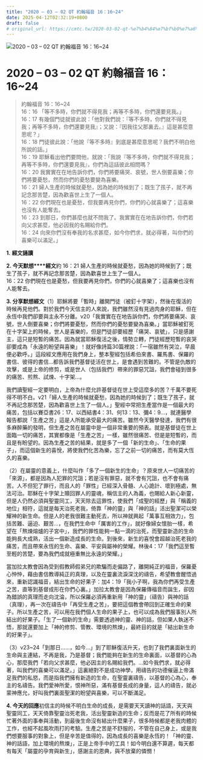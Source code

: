 ```yaml
---
title: "2020 – 03 – 02 QT 約翰福音 16：16~24"
date: 2025-04-12T02:32:19+0800
draft: false
# original_url: https://cmtc.tw/2020-03-02-qt-%e7%b4%84%e7%bf%b0%e7%a6%8f%e9%9f%b3-16%ef%bc%9a1624
---
```


![2020 – 03 – 02 QT 約翰福音 16：16\~24](/images/qt.jpg   "2020 – 03 – 02 QT 約翰福音 16：16\~24")

# 2020 – 03 – 02 QT 約翰福音 16：16\~24

> 約翰福音 16：16\~24  
> 16：16 「等不多時，你們就不得見我；再等不多時，你們還要見我。」  
> 16：17 有幾個門徒就彼此說：「他對我們說：『等不多時，你們就不得見我；再等不多時，你們還要見我』；又說：『因我往父那裏去。』這是甚麼意思呢？」  
> 16：18 門徒彼此說：「他說『等不多時』到底是甚麼意思呢？我們不明白他所說的話。」  
> 16：19 耶穌看出他們要問他，就說：「我說『等不多時，你們就不得見我；再等不多時，你們還要見我』，你們為這話彼此相問嗎？  
> 16：20 我實實在在地告訴你們，你們將要痛哭、哀號，世人倒要喜樂；你們將要憂愁，然而你們的憂愁要變為喜樂。  
> 16：21 婦人生產的時候就憂愁，因為她的時候到了；既生了孩子，就不再記念那苦楚，因為歡喜世上生了一個人。  
> 16：22 你們現在也是憂愁，但我要再見你們，你們的心就喜樂了；這喜樂也沒有人能奪去。  
> 16：23 到那日，你們甚麼也就不問我了。我實實在在地告訴你們，你們若向父求甚麼，他必因我的名賜給你們。  
> 16：24 向來你們沒有奉我的名求甚麼，如今你們求，就必得著，叫你們的喜樂可以滿足。」

**1.** **經文誦讀**

**2. 今天默想****經文**約 16：21 婦人生產的時候就憂愁，因為她的時候到了；既生了孩子，就不再記念那苦楚，因為歡喜世上生了一個人。  
16：22 你們現在也是憂愁，但我要再見你們，你們的心就喜樂了；這喜樂也沒有人能奪去。

**3. 分享默想經文**（1）耶穌將要「暫時」離開門徒（被釘十字架），然後在復活的時候再見他們。對於我們今天信主的人來說，我們雖然沒有見過肉身的耶穌，但在永恆中我們卻要與主永不分離。v20「我實實在在地告訴你們，你們將要痛哭、哀號，世人倒要喜樂；你們將要憂愁，然而你們的憂愁要變為喜樂。」當耶穌被釘死在十字架上的時候，世人是喜樂的，但是門徒卻要經歷「痛哭、哀號」，只是感謝主，這只是短暫的痛苦。因為就當耶穌復活之後，情勢立轉，門徒經歷短暫的哀哭卻要成為「永遠的盼望與喜樂」！就好像詩篇30篇裡說：「一宿雖然有哭泣，早晨便必歡呼。」這段經文應用在我們身上，整本聖經包括希伯來書、羅馬書、保羅的書信、彼得的書信…都告訴我們基督徒活在世上，是會遇到苦難的。不管是仇敵的攻擊，或是上帝的修剪，或是世人（包括我們）帶來的罪惡咒詛，我們會碰到很多的痛苦、煎熬、試煉、十字架…。

我們讀聖經一定要明白，上帝為什麼允許基督徒在世上受這麼多的苦？千萬不要死得不明不白。v21「婦人生產的時候就憂愁，因為她的時候到了；既生了孩子，就不再記念那苦楚，因為歡喜世上生了一個人。」聖經中常把生產當作是一個最大的痛苦，包括以賽亞書26：17、以西結書4：31、何13：13、彌4：9…，就連醫學報告都說「生產之苦」這是人所能承受最大的痛苦。雖然今天醫學發達，我們有很多麻醉藥的發明，但生產之苦在屬靈中是一個非常重要的預表。就是基督徒在世上面臨一切的痛苦，其實都像是「生產之苦」一樣，雖然很痛苦、但是是短暫的，而且是有盼望的。因為生產之苦的結果，就是多了一個「新的生命」、「生命的果子」，而這個新生的喜悅，將使我們化苦為樂，忘了之前一切的痛苦，而有莫大恆久的喜樂。

（2）在屬靈的意義上，什麼叫作「多了一個新生的生命」？原來世人一切痛苦的「來源」，都是因為人犯罪的咒詛；若是沒有罪惡，就不會有咒詛，也不會有痛苦。人不但犯了罪行，而且人的「罪性」已經深入骨髓、人心詭計、壞到極處，無法可治。耶穌在十字架上贖回罪人的靈魂，稱信主的人為義，也賜給人新心新靈，但是人仍然必須與聖靈同工，天天除去這罪性，使我們「成聖的經歷」與「稱義的地位」相符，這就是每天治死老我，倚靠「神的靈」與「神的話」活出聖潔可以榮耀神的新生命。但是人的老我很難主動死去，所以神就興起「萬事互相效力」，包括苦難、逼迫、艱苦…，在我們生命中「厲害的工作」，就好像婦女懷胎一樣，希望在「熬煉熔爐的子宮中」，我們的罪性能夠一點一滴的治死，而聖靈新造的生命能夠長大成熟，活出一個新造成長的生命。到後來，新生的喜悅會超越治死老我的痛苦，而且帶來永恆的生命、喜樂、平安與屬神的榮耀。林後4：17「我們這至暫至輕的苦楚，要為我們成就極重無比永遠的榮耀。」

當加拉太教會因為受到假教師假弟兄的欺騙而走偏路了，離開純正的福音，保羅憂心忡忡，藉由書信教導純正的真理，以及在靈裏流淚深沈的禱告，希望教會醒悟過來，重新認識福音，結出生命的好果子：加4：19「我小子啊，我為你們再受生產之苦，直等到基督成形在你們心裏。」加拉太教會是因為保羅傳福音而誕生，卻因為錯誤的真理而走向沈淪，所以保羅必須再重新用「神的靈」（禱告）與神的話（真理），再一次在禱告中「再受生產之苦」，要把這個教會帶回到正確生命的果子。所以生產之苦，可以用在我們個人生命的果子上，也可以成為我們服事別人所結出的好果子。「生了一個新的生命」需要透過神的靈、神的話，但如果人執迷不悟，那就還要加上「神的修剪、管教、環境的熬煉」，最終目的就是「結出新生命的好果子」。

（3）v23\~24「到那日……，如今…」到了耶穌復活升天，也到了我們裏面新生的生命與主連結，不再是我，乃是基督；我們能夠在新生的生命裏面，以基督的心為心，那麼我們「若向父求甚麼，他必因主的名賜給我們。…如今我們求，就必得著，叫我們的喜樂可以滿足。」這裏絕對不是成功神學，用禱告的功德催逼上帝滿足我們的私慾，而是指我們擁有新造的生命，在聖靈裏禱告，以基督的心為心，奉主的名禱告。我們愛神所愛，恨神所惡，滿有基督長成的身量，這人的禱告，就必蒙神應允，好叫我們裏面聖潔的盼望與喜樂，可以不斷滿足。

**4. 今天的回應**初信主的時候不明白生命的成長，是需要天天讀神的話語，天天與聖靈同工，天天倚靠聖靈治死老我，活出聖靈新造的生命；反而是花了所有的時候忙著外面的事奉與活動，到最後生命沒有結出什麼果子，很多時候都是老我肉體的工作，也經不起風吹雨打的考驗。生產之苦是不舒服的，不管在自己身上，或是我們想要服事的對象上，但是辛苦是值得的，因為成長的喜樂是永恆的！「神的靈、神的話語，加上環境的熬煉」，正是上帝手中的工具！如今明白還不算遲，每天都有每天「屬靈的孕育與新生」，感謝主的恩典，與不放棄的憐憫！